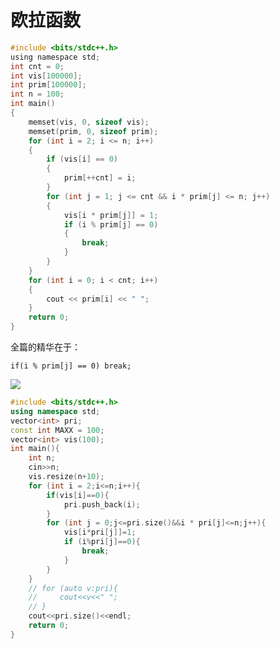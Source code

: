 # 欧拉函数

```c
#include <bits/stdc++.h>
using namespace std;
int cnt = 0;
int vis[100000];
int prim[100000];
int n = 100;
int main()
{
    memset(vis, 0, sizeof vis);
    memset(prim, 0, sizeof prim);
    for (int i = 2; i <= n; i++)
    {
        if (vis[i] == 0)
        {
            prim[++cnt] = i;
        }
        for (int j = 1; j <= cnt && i * prim[j] <= n; j++)
        {
            vis[i * prim[j]] = 1;
            if (i % prim[j] == 0)
            {
                break;
            }
        }
    }
    for (int i = 0; i < cnt; i++)
    {
        cout << prim[i] << " ";
    }
    return 0;
}
```

全篇的精华在于：

```
if(i % prim[j] == 0) break;
```

![](https://img-blog.csdn.net/20180809013606691?watermark/2/text/aHR0cHM6Ly9ibG9nLmNzZG4ubmV0L3NvZGFjb2Nv/font/5a6L5L2T/fontsize/400/fill/I0JBQkFCMA==/dissolve/70)

```c++
#include <bits/stdc++.h>
using namespace std;
vector<int> pri;
const int MAXX = 100;
vector<int> vis(100);
int main(){
    int n;
    cin>>n;
    vis.resize(n+10);
    for (int i = 2;i<=n;i++){
        if(vis[i]==0){
            pri.push_back(i);
        }
        for (int j = 0;j<=pri.size()&&i * pri[j]<=n;j++){
            vis[i*pri[j]]=1;
            if (i%pri[j]==0){
                break;
            }
        }
    }
    // for (auto v:pri){
    //     cout<<v<<" ";
    // }
    cout<<pri.size()<<endl;
    return 0;
}
```


